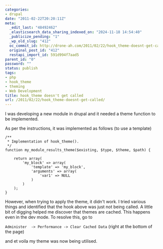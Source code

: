 ```yaml
---
categories:
- drupal
date: "2011-02-22T20:20:11Z"
meta:
  _edit_last: "48492462"
  _elasticsearch_data_sharing_indexed_on: "2024-11-18 14:54:40"
  _publicize_pending: "1"
  _wp_old_slug: "412"
  oc_commit_id: http://drone-ah.com/2011/02/22/hook_theme-doesnt-get-called/1298406012
  original_post_id: "412"
  restapi_import_id: 591d994f7aad5
parent_id: "0"
password: ""
status: publish
tags:
- php
- hook_theme
- theming
- Web Development
title: hook_theme doesn't get called
url: /2011/02/22/hook_theme-doesnt-get-called/
---
```


I was developing a new module in drupal and it needed a theme function to be
implemented.

As per the instructions, it was implemented as follows (to use a template)

```phg
/**
 * Implementation of hook_theme().
 */
function my_module_results_theme($existing, $type, $theme, $path) {

    return array(
        'my_block' => array(
            'template' => 'my_block',
            'arguments' => array(
                'var1' => NULL
            )
        )
    );
}
```

However, when trying to apply the theme, it didn't work. I tried various things
and identified that the hook above was just not being called. A little bit of
digging helped me discover that themes are cached. This happens even in the dev
mode. To resolve this, go to

`Administer  -> Performance -> Clear Cached Data` (right at the bottom of the
page)

and et voila my theme was now being utilised.
